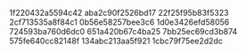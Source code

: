 1f220432a5594c42
aba2c90f2526bd17
22f25f95b83f5323
2cf713535a8f84c1
0b56e58257bee3c6
1d0e3426efd58056
724593ba760d6dc0
651a420b67c4ba25
7bb25ec69cd3b874
575fe640cc82148f
134abc213aa5f921
1cbc79f75ee2d2dc
